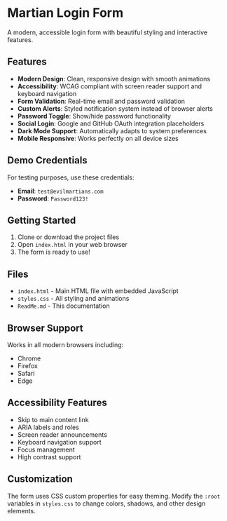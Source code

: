 # Martian Login Form

A modern, accessible login form with beautiful styling and interactive features.

## Features

- **Modern Design**: Clean, responsive design with smooth animations
- **Accessibility**: WCAG compliant with screen reader support and keyboard navigation
- **Form Validation**: Real-time email and password validation
- **Custom Alerts**: Styled notification system instead of browser alerts
- **Password Toggle**: Show/hide password functionality
- **Social Login**: Google and GitHub OAuth integration placeholders
- **Dark Mode Support**: Automatically adapts to system preferences
- **Mobile Responsive**: Works perfectly on all device sizes

## Demo Credentials

For testing purposes, use these credentials:
- **Email**: `test@evilmartians.com`
- **Password**: `Password123!`

## Getting Started

1. Clone or download the project files
2. Open `index.html` in your web browser
3. The form is ready to use!

## Files

- `index.html` - Main HTML file with embedded JavaScript
- `styles.css` - All styling and animations
- `ReadMe.md` - This documentation

## Browser Support

Works in all modern browsers including:
- Chrome
- Firefox
- Safari
- Edge

## Accessibility Features

- Skip to main content link
- ARIA labels and roles
- Screen reader announcements
- Keyboard navigation support
- Focus management
- High contrast support

## Customization

The form uses CSS custom properties for easy theming. Modify the `:root` variables in `styles.css` to change colors, shadows, and other design elements.
